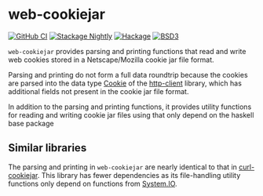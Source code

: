 # web-cookiejar
[![GitHub CI](https://github.com/adetokunbo/web-cookiejar/actions/workflows/ci.yml/badge.svg)](https://github.com/adetokunbo/web-cookiejar/actions)
[![Stackage Nightly](http://stackage.org/package/web-cookiejar/badge/nightly)](http://stackage.org/nightly/package/web-cookiejar)
[![Hackage][hackage-badge]][hackage]
[![BSD3](https://img.shields.io/badge/license-BSD3-green.svg?dummy)](https://github.com/adetokunbo/web-cookiejar/blob/master/LICENSE)

`web-cookiejar` provides parsing and printing functions that read and write web
cookies stored in a Netscape/Mozilla cookie jar file format.

Parsing and printing do not form a full data roundtrip because the cookies are
parsed into the data type [Cookie] of the [http-client] library, which has
additional fields not present in the cookie jar file format.

In addition to the parsing and printing functions, it provides utility functions
for reading and writing cookie jar files using that only depend on the haskell
base package
 
## Similar libraries

The parsing and printing in `web-cookiejar` are nearly identical to that in
[curl-cookiejar]. This library has fewer dependencies as its file-handling
utility functions only depend on functions from [System.IO].


[hackage-deps-badge]: <https://img.shields.io/hackage-deps/v/web-cookiejar.svg>
[hackage-deps]:       <http://packdeps.haskellers.com/feed?needle=web-cookiejar>
[hackage-badge]:      <https://img.shields.io/hackage/v/web-cookiejar.svg>
[hackage]:            <https://hackage.haskell.org/package/web-cookiejar>
[Cookie]:             <https://hackage.haskell.org/package/http-client/docs/Network-HTTP-Client.html#t:Cookie>
[http-client]:        <https://hackage.haskell.org/package/http-client/docs/Network-HTTP-Client.html>
[curl-cookiejar]:     <https://hackage.haskell.org/package/curl-cookiejar>
[System.IO]:          <https://hackage.haskell.org/package/base/docs/System-IO.html>
